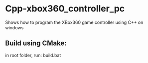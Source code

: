 # Cpp-xbox360_controller_pc
Shows how to program the XBox360 game controller using C++ on windows

<h2>Build using CMake:</h2>
in root folder, run: build.bat
